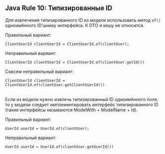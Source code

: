 ## Java Rule 10: Типизированные ID



Для извлечения типизированного ID из модели использовать метод `of()` одноимённого ID'шнику интерфейса. К DTO и кешу не относится.

Правильный вариант:
```
ClientUserId clientUserId = ClientUserId.of(clientUser);
```

Неправильный вариант:
```
ClientUserId clientUserId = ClientUserId.of(clientUser.getId())
```

Совсем неправильный вариант:
```
ClientUserId clientUserId = ClientUserId.of(clientUser.getClientUserId())
```
<br>
Если из модели нужно извлечь типизированный ID одноимённого поля, то у модели следует имплементировать интерфейс типизированного ID (такие интерфейсы называются ModelWith + ModelName + Id).

Правильный вариант:

```
UserId userId = UserId.of(clientUser);
```

Неправильный вариант:
```
UserId userId = UserId.of(clientUser.getUserId())
```
